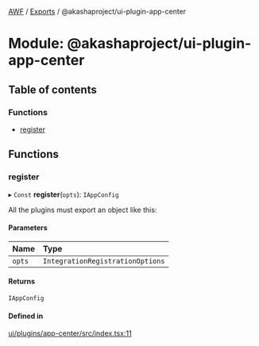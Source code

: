 [AWF](../README.md) / [Exports](../modules.md) / @akashaproject/ui-plugin-app-center

# Module: @akashaproject/ui-plugin-app-center

## Table of contents

### Functions

- [register](_akashaproject_ui_plugin_app_center.md#register)

## Functions

### register

▸ `Const` **register**(`opts`): `IAppConfig`

All the plugins must export an object like this:

#### Parameters

| Name | Type |
| :------ | :------ |
| `opts` | `IntegrationRegistrationOptions` |

#### Returns

`IAppConfig`

#### Defined in

[ui/plugins/app-center/src/index.tsx:11](https://github.com/AKASHAorg/akasha-world-framework/blob/d41b6a20/ui/plugins/app-center/src/index.tsx#L11)
